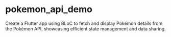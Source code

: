# pokemon_api_demo
Create a Flutter app using BLoC to fetch and display Pokémon details from the Pokémon API, showcasing efficient state management and data sharing.
